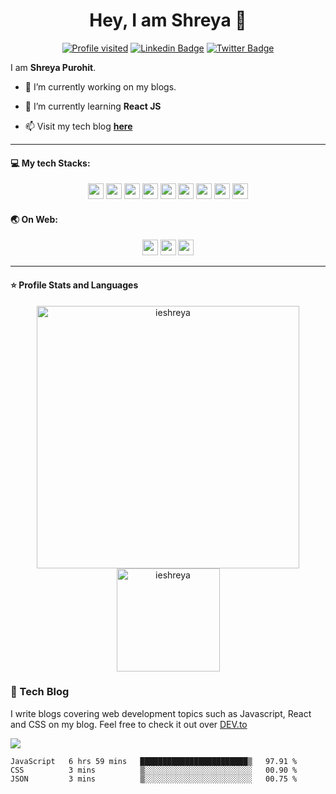<h1 align="center">Hey, I am Shreya 👋 </h1>
 <!-- <img src="https://github.com/shreyalive/shreyalive/blob/main/%40shreyalive-assets/shreya-name-video.gif" > -->
   

<div align="center">
 
[![Profile visited](https://visitor-badge.glitch.me/badge?page_id=shreyalive.visitor-badge)](https://github.com/shreyalive)
[![Linkedin Badge](https://img.shields.io/badge/-Shreya%20Purohit-blue?style=social&logo=Linkedin&logoColor=blue&link=https://www.linkedin.com/in/shreya-purohit/)](https://www.linkedin.com/in/shreya-purohit) 
[![Twitter Badge](http://img.shields.io/badge/-@eyeshreya-1ca0f1?style=social&logo=twitter&logoColor=blue&link=https://twitter.com/eyeshreya)](https://twitter.com/eyeshreya) 
<!-- [![Open Source? Yes!](https://badgen.net/badge/Open%20Source%20%3F/Yes%21/blue?icon=github)](https://github.com/shreyalive/) -->
<!-- [![GitHub followers](https://img.shields.io/github/followers/ieshreya?label=Follow&style=social&logoColor=red)](https://github.com/ieshreya/?tab=follow) -->
<!-- [![Instagram Badge](https://img.shields.io/badge/-shreyaaa._.2-blue?style=social&logo=Instagram&link=https://www.instagram.com/shreyaaa._.2/)](https://www.instagram.com/shreyaaa._.2/)  -->

</div>
 
I am **Shreya Purohit**.

<!-- I write *everything I do, books I read, my book notes , projects I do, etc.* on my **personal productivity blogroll** called [**Sheki**](https://shreyalive.gitbook.io/shreki/) :baby_chick:	. If you're interested you can visit [here](https://shreyalive.gitbook.io/shreki/). :) -->

- 🔭 I’m currently working on my blogs.

- 🌱 I’m currently learning **React JS**

- 📫 Visit my tech blog [**here**](https://dev.to/shreya/)

 


---

#### 💻 My tech Stacks:

<p align="center">
<img src="https://img.shields.io/badge/React-20232A?style=for-the-badge&logo=react&logoColor=61DAFB" height="25"/>
<img src="https://img.shields.io/badge/javascript-F7DF1E.svg?&style=for-the-badge&logo=javascript&logoColor=white" height="25"/>
<img src="https://img.shields.io/badge/HTML5-E34F26?style=for-the-badge&logo=html5&logoColor=white" height="25"/>
<img src="https://img.shields.io/badge/CSS3-1572B6?style=for-the-badge&logo=css3&logoColor=white" height="25"/>   
<img src="https://img.shields.io/badge/python-3776AB.svg?&style=for-the-badge&logo=python&logoColor=white" height="25"/>
<img src="https://img.shields.io/badge/mysql-4479A1.svg?&style=for-the-badge&logo=mysql&logoColor=white" height="25"/>
<img src="https://img.shields.io/badge/Flask-000000.svg?&style=for-the-badge&logo=flask&logoColor=white" height="25"/>
<img src="https://img.shields.io/badge/jupyter-F3631D.svg?&style=for-the-badge&logo=jupyter&logoColor=white" height="25"/>
<img src="https://img.shields.io/badge/anaconda-42B029.svg?&style=for-the-badge&logo=anaconda&logoColor=white" height="25"/>




</p>

#### :earth_asia: On Web:

<p align="center">
 <a href="https://dev.to/shreya"><img src="https://img.shields.io/badge/dev.to-0A0A0A?style=for-the-badge&logo=dev.to&logoColor=white" height="25"/></a>
<a href="https://www.twitter.com/eyeshreya"><img src="https://img.shields.io/badge/Twitter-1DA1F2?style=for-the-badge&logo=twitter&logoColor=white"  height="25"/></a> 
 <a href="https://github.com/ieshreya"><img src="https://img.shields.io/badge/GitHub-100000?style=for-the-badge&logo=github&logoColor=white" height="25"/></a> 

</p>   

---

#### ⭐ Profile Stats and Languages
<p align="center"> 
    <img src="https://github-readme-stats.vercel.app/api?username=ieshreya&count_private=true&show_icons=true&theme=vue-dark&include_all_commits=true" alt="ieshreya" width="420"/> 
    <img src="https://github-readme-stats.vercel.app/api/top-langs/?username=ieshreya&hide=jupyter%20notebook,html,css&langs_count=10&layout=compact&theme=prussian" alt="ieshreya" height="165" />
 </p>


### 🥤 Tech Blog 
I write blogs covering web development topics such as Javascript, React and CSS on my blog. Feel free to check it out over [DEV.to](https://dev.to/shreya)   
 

![](https://hit.yhype.me/github/profile?user_id=63795399)
<!--<p align="center"> 
   <img src="https://github-readme-streak-stats.herokuapp.com/?user=ieshreya&theme=default" alt="shreyalive" height="165" />
</p> -->

<!--START_SECTION:waka-->
```text
JavaScript   6 hrs 59 mins   ████████████████████████▒   97.91 % 
CSS          3 mins          ▒░░░░░░░░░░░░░░░░░░░░░░░░   00.90 % 
JSON         3 mins          ▒░░░░░░░░░░░░░░░░░░░░░░░░   00.75 % 
```
<!--END_SECTION:waka-->


